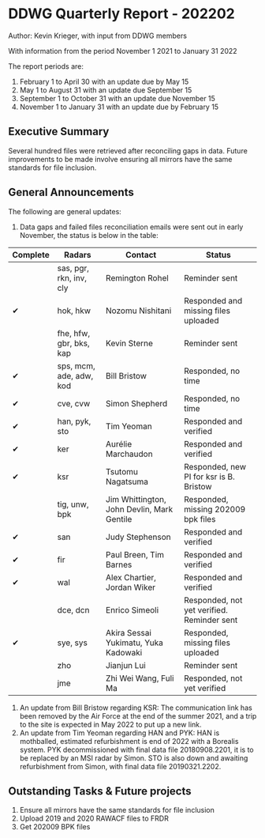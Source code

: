 # DDWG Quarterly Report - 202202
Author: Kevin Krieger,
with input from DDWG members

With information from the period November 1 2021 to January 31 2022

The report periods are:

1. February 1 to April 30 with an update due by May 15
1. May 1 to August 31 with an update due September 15
1. September 1 to October 31 with an update due November 15
1. November 1 to January 31 with an update due by February 15

## Executive Summary
Several hundred files were retrieved after reconciling gaps in data.
Future improvements to be made involve ensuring all mirrors have the same 
standards for file inclusion.

## General Announcements

The following are general updates:

1. Data gaps and failed files reconciliation emails were sent out in early November, the status
is below in the table:

| Complete | Radars                   | Contact            | Status            |
| -------- | -----------------------  | ----------------   | ----------------- |
|  | sas, pgr, rkn, inv, cly  | Remington Rohel    | Reminder sent |
| &#10004; | hok, hkw                 | Nozomu Nishitani   | Responded and missing files uploaded |
|  | fhe, hfw, gbr, bks, kap  | Kevin Sterne       | Reminder sent |
| &#10004; | sps, mcm, ade, adw, kod  | Bill Bristow       | Responded, no time |
| &#10004; | cve, cvw                 | Simon Shepherd     | Responded, no time |
| &#10004; | han, pyk, sto            | Tim Yeoman         | Responded and verified |
| &#10004; | ker                      | Aurélie Marchaudon | Responded and verified |
| &#10004; | ksr                      | Tsutomu Nagatsuma  | Responded, new PI for ksr is B. Bristow |
|  | tig, unw, bpk            | Jim Whittington, John Devlin, Mark Gentile | Responded, missing 202009 bpk files |
| &#10004; | san                      | Judy Stephenson    | Responded and verified |
| &#10004; | fir                      | Paul Breen, Tim Barnes | Responded and verified |
| &#10004; | wal                      | Alex Chartier, Jordan Wiker | Responded and verified |
|  | dce, dcn                 | Enrico Simeoli     | Responded, not yet verified. Reminder sent |
| &#10004; | sye, sys                 | Akira Sessai Yukimatu, Yuka Kadowaki  | Responded, missing files uploaded |
|          | zho                      | Jianjun Lui        | Reminder sent |
|          | jme                      | Zhi Wei Wang, Fuli Ma       | Responded, not yet verified |

1. An update from Bill Bristow regarding KSR: The communication link has been removed by the Air Force 
at the end of the summer 2021, and a trip to the site is expected in May 2022 to put up a new link.
1. An update from Tim Yeoman regarding HAN and PYK: HAN is mothballed, estimated refurbishment 
is end of 2022 with a Borealis system. PYK decommissioned with final data file 20180908.2201, it is to
be replaced by an MSI radar by Simon. STO is also down and awaiting refurbishment from Simon, 
with final data file 20190321.2202. 

## Outstanding Tasks & Future projects
1. Ensure all mirrors have the same standards for file inclusion
1. Upload 2019 and 2020 RAWACF files to FRDR
1. Get 202009 BPK files 
 